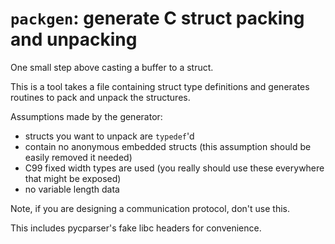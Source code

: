 # `packgen`: generate C struct packing and unpacking

One small step above casting a buffer to a struct.

This is a tool takes a file containing struct type definitions and generates
routines to pack and unpack the structures.

Assumptions made by the generator:

- structs you want to unpack are `typedef`'d
- contain no anonymous embedded structs (this assumption should be easily removed it needed)
- C99 fixed width types are used (you really should use these everywhere that might be exposed)
- no variable length data

Note, if you are designing a communication protocol, don't use this.

This includes pycparser's fake libc headers for convenience.
